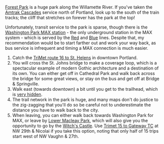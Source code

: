 [Forest Park](https://www.portland.gov/parks/forest-park) is a huge park along the Willamette River. If you've taken the [Amtrak Cascades](https://amtrakcascades.com/) service north of Portland, look up to the south of the train tracks; the cliff that stretches on forever has the park at the top!

Unfortunately, transit service to the park is sparse, though there is the [Washington Park MAX station](https://trimet.org/max/stations.htm) - the only underground station in the MAX system - which is served by the [Red](https://trimet.org/schedules/maxredline.htm) and [Blue](https://trimet.org/schedules/maxblueline.htm) lines. Despite that, my recommendation would be to start farther out and work your way back, as bus service is infrequent and timing a MAX connection is much easier.

1. Catch the [TriMet route 16 to St. Helens](https://trimet.org/schedules/r016.htm) in downtown Portland.
1. You will cross the St. Johns bridge to make a coverage loop, which is a spectacular example of modern Gothic architecture and a destination of its own. You can either get off in Cathedral Park and walk back across the bridge for some great views, or stay on the bus and get off at Bridge & Springville.
1. Walk east (towards downtown) a bit until you get to the trailhead, which is [very hidden](https://maps.app.goo.gl/BPFqysFNxADQtZLG8).
1. The trail network in the park is huge, and many maps don't do justice to the zig-zagging that you'll do so be careful not to underestimate the distance you have to walk back to the city.
1. When leaving, you can either walk back towards Washington Park for MAX, or leave by [Lower Macleay Park](https://www.portland.gov/parks/trail-lower-macleay), which will also give you the opportunity to go by the [Witch's Castle](https://www.atlasobscura.com/places/the-witches-castle-portland-oregon). Use [Trimet 15 to Gateway TC](https://trimet.org/schedules/r015.htm) at NW 29th & Nicolai if you take this option, noting that only half of 15 trips start west of NW Vaughn & 27th.
